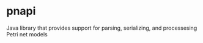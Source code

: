 # pnapi
Java library that provides support for parsing, serializing, and processesing Petri net models

